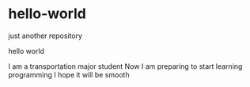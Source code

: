 # hello-world
just another repository

hello world

I am a transportation major student
Now  I am preparing to start learning programming
I hope it will be smooth
